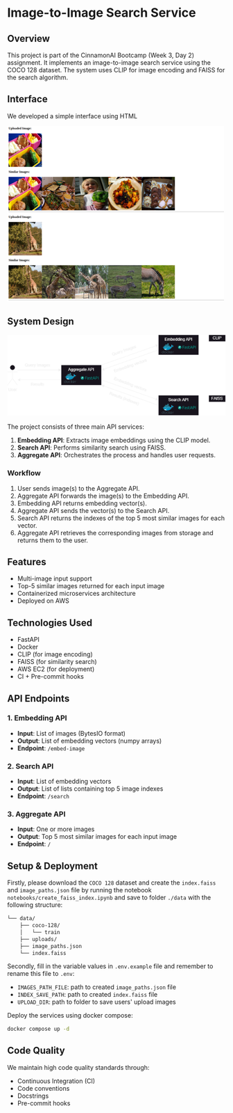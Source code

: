 # Image-to-Image Search Service

## Overview

This project is part of the CinnamonAI Bootcamp (Week 3, Day 2) assignment. It implements an image-to-image search service using the COCO 128 dataset. The system uses CLIP for image encoding and FAISS for the search algorithm.

## Interface

We developed a simple interface using HTML

![Interface image](docs/interface.png)

## System Design

![System Design Diagram](docs/system_design.png)


The project consists of three main API services:

1. **Embedding API**: Extracts image embeddings using the CLIP model.
2. **Search API**: Performs similarity search using FAISS.
3. **Aggregate API**: Orchestrates the process and handles user requests.

### Workflow

1. User sends image(s) to the Aggregate API.
2. Aggregate API forwards the image(s) to the Embedding API.
3. Embedding API returns embedding vector(s).
4. Aggregate API sends the vector(s) to the Search API.
5. Search API returns the indexes of the top 5 most similar images for each vector.
6. Aggregate API retrieves the corresponding images from storage and returns them to the user.

## Features

- Multi-image input support
- Top-5 similar images returned for each input image
- Containerized microservices architecture
- Deployed on AWS

## Technologies Used

- FastAPI
- Docker
- CLIP (for image encoding)
- FAISS (for similarity search)
- AWS EC2 (for deployment)
- CI + Pre-commit hooks

## API Endpoints

### 1. Embedding API

- **Input**: List of images (BytesIO format)
- **Output**: List of embedding vectors (numpy arrays)
- **Endpoint**: `/embed-image`

### 2. Search API

- **Input**: List of embedding vectors
- **Output**: List of lists containing top 5 image indexes
- **Endpoint**: `/search`

### 3. Aggregate API

- **Input**: One or more images
- **Output**: Top 5 most similar images for each input image
- **Endpoint**: `/`

## Setup & Deployment

Firstly, please download the `COCO 128` dataset and create the `index.faiss` and `image_paths.json` file by running the notebook `notebooks/create_faiss_index.ipynb` and save to folder `./data` with the following structure:
```
└── data/
    ├── coco-128/
    │   └── train
    ├── uploads/
    ├── image_paths.json
    └── index.faiss
```

Secondly, fill in the variable values in `.env.example` file and remember to rename this file to `.env`:
- `IMAGES_PATH_FILE`: path to created `image_paths.json` file
- `INDEX_SAVE_PATH`: path to created `index.faiss` file
- `UPLOAD_DIR`: path to folder to save users' upload images

Deploy the services using docker compose:
```bash
docker compose up -d
```

## Code Quality

We maintain high code quality standards through:
- Continuous Integration (CI)
- Code conventions
- Docstrings
- Pre-commit hooks
